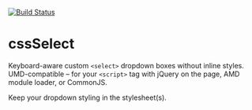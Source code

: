 [![Build Status](https://travis-ci.org/websdotcom/jquery.cssselect.svg?branch=master)](https://travis-ci.org/websdotcom/jquery.cssselect)

cssSelect
=========

Keyboard-aware custom `<select>` dropdown boxes without inline styles. UMD-compatible – for your `<script>` tag with jQuery on the page, AMD module loader, or CommonJS.

Keep your dropdown styling in the stylesheet(s).
